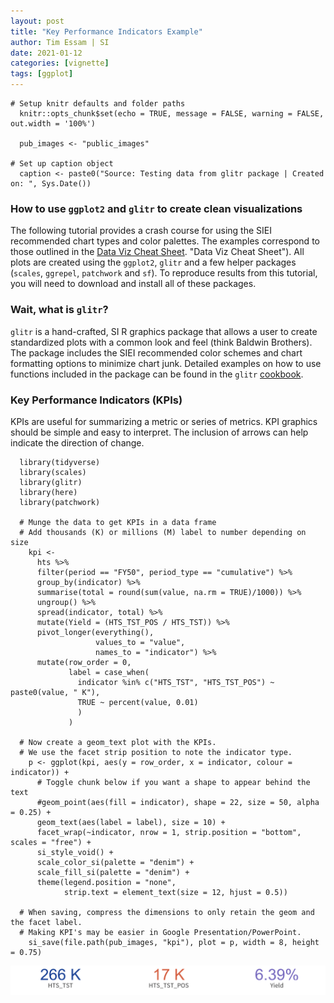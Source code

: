 ```yaml
---
layout: post
title: "Key Performance Indicators Example"
author: Tim Essam | SI
date: 2021-01-12
categories: [vignette]
tags: [ggplot]
---
```


```{r}
# Setup knitr defaults and folder paths
  knitr::opts_chunk$set(echo = TRUE, message = FALSE, warning = FALSE, out.width = '100%')
  
  pub_images <- "public_images"

# Set up caption object
  caption <- paste0("Source: Testing data from glitr package | Created on: ", Sys.Date())
```

### How to use `ggplot2` and `glitr` to create clean visualizations

The following tutorial provides a crash course for using the SIEI recommended chart types and color palettes. The examples correspond to those outlined in the [Data Viz Cheat Sheet](https://user-images.githubusercontent.com/5873344/100870163-2661fb80-346c-11eb-8114-bf677f8cc6fb.png). "Data Viz Cheat Sheet"). All plots are created using the `ggplot2`, `glitr` and a few helper packages (`scales`, `ggrepel`, `patchwork` and `sf`). To reproduce results from this tutorial, you will need to download and install all of these packages.

### Wait, what is `glitr`?

`glitr` is a hand-crafted, SI R graphics package that allows a user to create standardized plots with a common look and feel (think Baldwin Brothers). The package includes the SIEI recommended color schemes and chart formatting options to minimize chart junk. Detailed examples on how to use functions included in the package can be found in the `glitr` [cookbook](https://github.com/USAID-OHA-SI/glitr/blob/master).

### Key Performance Indicators (KPIs)

KPIs are useful for summarizing a metric or series of metrics. KPI graphics should be simple and easy to interpret. The inclusion of arrows can help indicate the direction of change.

```{r}
  library(tidyverse)
  library(scales)
  library(glitr)
  library(here)
  library(patchwork)

  # Munge the data to get KPIs in a data frame
  # Add thousands (K) or millions (M) label to number depending on size
    kpi <- 
      hts %>% 
      filter(period == "FY50", period_type == "cumulative") %>% 
      group_by(indicator) %>% 
      summarise(total = round(sum(value, na.rm = TRUE)/1000)) %>% 
      ungroup() %>% 
      spread(indicator, total) %>% 
      mutate(Yield = (HTS_TST_POS / HTS_TST)) %>% 
      pivot_longer(everything(), 
                   values_to = "value", 
                   names_to = "indicator") %>% 
      mutate(row_order = 0,
             label = case_when(
               indicator %in% c("HTS_TST", "HTS_TST_POS") ~ paste0(value, " K"),
               TRUE ~ percent(value, 0.01)
               )
             )
    
  # Now create a geom_text plot with the KPIs. 
  # We use the facet strip position to note the indicator type.
    p <- ggplot(kpi, aes(y = row_order, x = indicator, colour = indicator)) +
      # Toggle chunk below if you want a shape to appear behind the text
      #geom_point(aes(fill = indicator), shape = 22, size = 50, alpha = 0.25) + 
      geom_text(aes(label = label), size = 10) +
      facet_wrap(~indicator, nrow = 1, strip.position = "bottom", scales = "free") +
      si_style_void() +
      scale_color_si(palette = "denim") +
      scale_fill_si(palette = "denim") +
      theme(legend.position = "none",
            strip.text = element_text(size = 12, hjust = 0.5)) 
    
  # When saving, compress the dimensions to only retain the geom and the facet label.
  # Making KPI's may be easier in Google Presentation/PowerPoint.
    si_save(file.path(pub_images, "kpi"), plot = p, width = 8, height = 0.75)
```

![Key Performance Metric Graphic](https://github.com/USAID-OHA-SI/pretty_in_grey40K/raw/main/examples/images/kpi.png "KPI")
